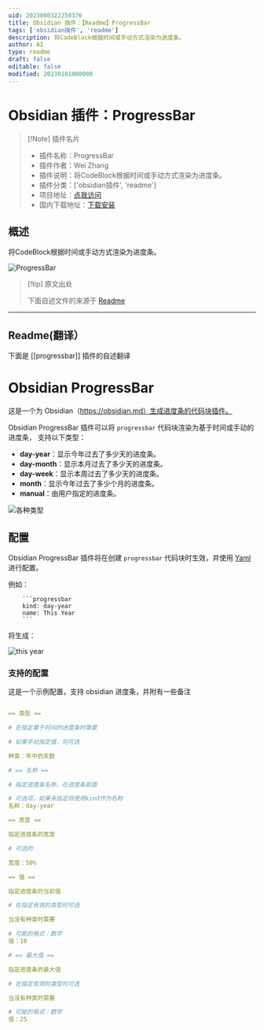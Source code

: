 ```yaml
---
uid: 2023080322250376
title: Obsidian 插件：【Readme】ProgressBar
tags: ['obsidian插件', 'readme']
description: 将CodeBlock根据时间或手动方式渲染为进度条。
author: AI
type: readme
draft: false
editable: false
modified: 20230101000000
---
```


# Obsidian 插件：ProgressBar

> [!Note] 插件名片
> - 插件名称：ProgressBar
> - 插件作者：Wei Zhang
> - 插件说明：将CodeBlock根据时间或手动方式渲染为进度条。
> - 插件分类：['obsidian插件', 'readme']
> - 项目地址：[点我访问](https://github.com/zwpaper/obsidian-progressbar)
> - 国内下载地址：[下载安装](https://pkmer.cn/products/plugin/pluginMarket/?progressbar)

## 概述

将CodeBlock根据时间或手动方式渲染为进度条。

![ProgressBar](https://cdn.pkmer.cn/covers/progressbar.jpeg!pkmer)

> [!tip] 原文出处
> 
>下面自述文件的来源于 [Readme](https://ghproxy.net/https://raw.githubusercontent.com/zwpaper/obsidian-progressbar/main/README.md)
> 

---

## Readme(翻译）

下面是 [[progressbar]] 插件的自述翻译


# Obsidian ProgressBar

这是一个为 Obsidian（https://obsidian.md）生成进度条的代码块插件。

Obsidian ProgressBar 插件可以将 `progressbar` 代码块渲染为基于时间或手动的进度条，
支持以下类型：
- **day-year**：显示今年过去了多少天的进度条。
- **day-month**：显示本月过去了多少天的进度条。
- **day-week**：显示本周过去了多少天的进度条。
- **month**：显示今年过去了多少个月的进度条。
- **manual**：由用户指定的进度条。

![各种类型](./images/all-kinds.jpg)

## 配置

Obsidian ProgressBar 插件将在创建 `progressbar` 代码块时生效，并使用 [Yaml](https://yaml.org/) 进行配置。

例如：

```
    ```progressbar
    kind: day-year
    name: This Year
    ```
```

将生成：

![this year](./images/this-year.jpg)

### 支持的配置

这是一个示例配置，支持 obsidian 进度条，并附有一些备注

``` yaml

== 类型 ==

# 在指定基于时间的进度条时需要

# 如果手动指定值，则可选

种类：年中的天数

# == 名称 ==

# 指定进度条名称，在进度条前面

# 可选项，如果未指定将使用kind作为名称
名称：day-year

== 宽度 ==

指定进度条的宽度

# 可选的

宽度：50%

== 值 ==

指定进度条的当前值

# 在指定有效的类型时可选

当没有种类时需要

# 可能的格式：数字
值：10

# == 最大值 ==

指定进度条的最大值

# 在指定有效的类型时可选

当没有种类时需要

# 可能的格式：数字
值：25



